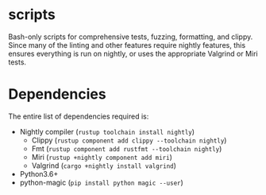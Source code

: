 scripts
=======

Bash-only scripts for comprehensive tests, fuzzing, formatting, and clippy. Since many of the linting and other features require nightly features, this ensures everything is run on nightly, or uses the appropriate Valgrind or Miri tests.

# Dependencies

The entire list of dependencies required is:

- Nightly compiler (`rustup toolchain install nightly`)
  - Clippy (`rustup component add clippy --toolchain nightly`)
  - Fmt (`rustup component add rustfmt --toolchain nightly`)
  - Miri (`rustup +nightly component add miri`)
  - Valgrind (`cargo +nightly install valgrind`)
- Python3.6+
- python-magic (`pip install python magic --user`)
